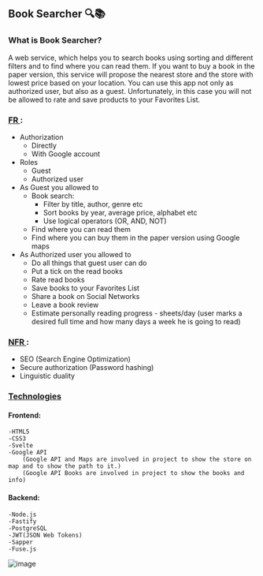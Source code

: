 ## Book Searcher 🔍📚 

### What is Book Searcher?
A web service, which helps you to search books using sorting and different filters and to find where you can read them. If you want to buy a book in the paper version, this service will propose the nearest store and the store with lowest price based on your location. You can use this app not only as authorized user, but also as a guest. Unfortunately, in this case you will not be allowed to rate and save products to your Favorites List. 

### <ins> FR </ins>:
* Authorization
    - Directly
    - With Google account
* Roles
    - Guest
    - Authorized user
* As Guest you allowed to
    - Book search:
        - Filter by title, author, genre etc
        - Sort books by year, average price, alphabet etc
        - Use logical operators (OR, AND, NOT)
    - Find where you can read them
    - Find where you can buy them in the paper version using Google maps
* As Authorized user you allowed to
    - Do all things that guest user can do
    - Put a tick on the read books
    - Rate read books
    - Save books to your Favorites List
    - Share a book on Social Networks
    - Leave a book review
    - Estimate personally reading progress - sheets/day (user marks a desired full time and how many days a week he is going to read)

### <ins> NFR </ins>:
* SEO (Search Engine Optimization)
* Secure authorization (Password hashing)
* Linguistic duality

### <ins> Technologies </ins>
#### Frontend:
    -HTML5 
    -CSS3
    -Svelte
    -Google API
        (Google API and Maps are involved in project to show the store on map and to show the path to it.)
        (Google API Books are involved in project to show the books and info)
#### Backend:
    -Node.js
    -Fastify
    -PostgreSQL
    -JWT(JSON Web Tokens)
    -Sapper
    -Fuse.js
![image](https://drive.google.com/uc?export=view&id=1oBZwB-OxBLn_Tcyvn3yBC8dUCLKHa-aA)